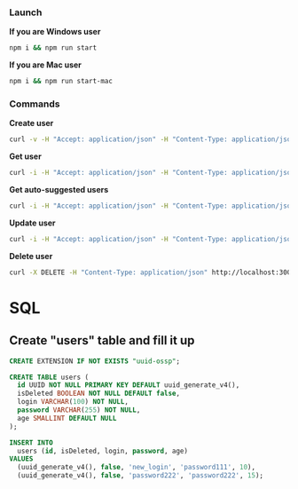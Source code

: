 ### Launch
**If you are Windows user**
```bash
npm i && npm run start
```
**If you are Mac user**
```bash
npm i && npm run start-mac
```

### Commands
**Create user**
```bash
curl -v -H "Accept: application/json" -H "Content-Type: application/json" -X PUT --data '{"age":10,"login":"login@gmail.com","password":"password123"}' http://localhost:3000/user
```

**Get user**
```bash
curl -i -H "Accept: application/json" -H "Content-Type: application/json" http://localhost:3000/user/<id>
```

**Get auto-suggested users**
```bash
curl -i -H "Accept: application/json" -H "Content-Type: application/json" --data '{"limit":10,"loginSubstring":"login"}' http://localhost:3000/auto-suggested-users
```

**Update user**
```bash
curl -i -H "Accept: application/json" -H "Content-Type: application/json" --data '{<...>}' http://localhost:3000/user
```

**Delete user**
```bash
curl -X DELETE -H "Content-Type: application/json" http://localhost:3000/user/<id>
```
# SQL

## Create "users" table and fill it up
```sql
CREATE EXTENSION IF NOT EXISTS "uuid-ossp";

CREATE TABLE users (
  id UUID NOT NULL PRIMARY KEY DEFAULT uuid_generate_v4(),
  isDeleted BOOLEAN NOT NULL DEFAULT false,
  login VARCHAR(100) NOT NULL,
  password VARCHAR(255) NOT NULL,
  age SMALLINT DEFAULT NULL
);

INSERT INTO
  users (id, isDeleted, login, password, age)
VALUES
  (uuid_generate_v4(), false, 'new_login', 'password111', 10),
  (uuid_generate_v4(), false, 'password222', 'password222', 15);
```

